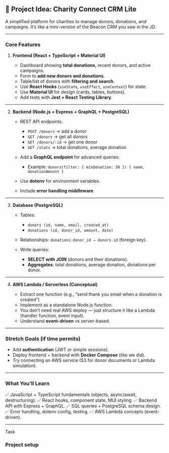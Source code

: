 
## 🚀 Project Idea: **Charity Connect CRM Lite**

A simplified platform for charities to manage donors, donations, and campaigns. It’s like a mini-version of the Beacon CRM you saw in the JD.

---

### **Core Features**

1. **Frontend (React + TypeScript + Material UI)**

   * Dashboard showing **total donations**, recent donors, and active campaigns.
   * Form to **add new donors and donations**.
   * Table/list of donors with **filtering and search**.
   * Use **React Hooks** (`useState`, `useEffect`, `useContext`) for state.
   * Use **Material UI** for design (cards, tables, buttons).
   * Add tests with **Jest + React Testing Library**.

---

2. **Backend (Node.js + Express + GraphQL + PostgreSQL)**

   * REST API endpoints:

     * `POST /donors` → add a donor
     * `GET /donors` → get all donors
     * `GET /donors/:id` → get one donor
     * `GET /stats` → total donations, average donation
   * Add a **GraphQL endpoint** for advanced queries:

     * Example: `donors(filter: { minDonation: 50 }) { name, donationAmount }`
   * Use **dotenv** for environment variables.
   * Include **error handling middleware**.

---

3. **Database (PostgreSQL)**

   * Tables:

     * `donors (id, name, email, created_at)`
     * `donations (id, donor_id, amount, date)`
   * Relationships: `donations.donor_id → donors.id` (foreign key).
   * Write queries:

     * **SELECT with JOIN** (donors and their donations).
     * **Aggregates**: total donations, average donation, donations per donor.

---

4. **AWS Lambda / Serverless (Conceptual)**

   * Extract one function (e.g., “send thank you email when a donation is created”)
   * Implement as a standalone Node.js function.
   * You don’t need real AWS deploy — just structure it like a Lambda (handler function, event input).
   * Understand **event-driven** vs server-based.

---

### **Stretch Goals (if time permits)**

* Add **authentication** (JWT or simple sessions).
* Deploy frontend + backend with **Docker Compose** (like we did).
* Try connecting an AWS service (S3 for donor documents or Lambda simulation).

---

### **What You’ll Learn**

✅ JavaScript + TypeScript fundamentals (objects, async/await, destructuring).
✅ React hooks, component state, MUI styling.
✅ Backend API with Express + GraphQL.
✅ SQL queries + PostgreSQL schema design.
✅ Error handling, dotenv config, testing.
✅ AWS Lambda concepts (event-driven).

---

Task

### Project setup


